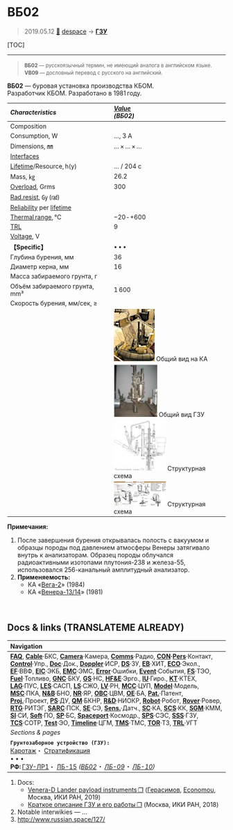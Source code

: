 # ВБ02
> 2019.05.12 [🚀](../index/index.md) [despace](index.md) → **[ГЗУ](sss.md)**

[TOC]

---

> <small>**ВБ02** — русскоязычный термин, не имеющий аналога в английском языке. **VB09** — дословный перевод с русского на английский.</small>

**ВБ02** — буровая установка производства КБОМ.  
Разработчик КБОМ. Разработано в 1981 году.

|*Characteristics*|*[Value](si.md)<br> (ВБ02)*|
|:--|:--|
|Composition| |
|Consumption, W|…, 3 А|
|Dimensions, ㎜|… × … × …|
|[Interfaces](interface.md)| |
|[Lifetime](lifetime.md)/Resource, h(y)|… / 204 с|
|Mass, ㎏|26.2|
|[Overload](vibration.md), Grms|300|
|[Rad.resist](ion_rad.md), ㏉ (㎭)| |
|[Reliability](qm.md) per [lifetime](lifetime.md)| |
|[Thermal range](tcs.md), ℃|−20 ‑ +600|
|[TRL](trl.md)|9|
|[Voltage](voltage.md), V| |
|**【Specific】**|• • •|
|Глубина бурения, мм|36|
|Диаметр керна, мм|16|
|Масса забираемого грунта, г| |
|Объём забираемого грунта, mm³|1 600|
|Скорость бурения, мм/сек, ≥| |
| |[![](f/sss/v/vb02_pic1_thumb.jpg)](f/sss/v/vb02_pic1.jpg) Общий вид на КА|
| |[![](f/sss/v/vb02_pic2_thumb.jpg)](f/sss/v/vb02_pic2.jpg) Общий вид ГЗУ|
| |[![](f/sss/v/vb02_pic3_thumb.jpg)](f/sss/v/vb02_pic3.jpg) Структурная схема|
| |[![](f/sss/v/vb02_pic4_thumb.jpg)](f/sss/v/vb02_pic4.jpg) Структурная схема|

**Примечания:**

   1. После завершения бурения открывалась полость с вакуумом и образцы породы под давлением атмосферы Венеры затягивало внутрь к анализаторам. Образец породы облучался радиоактивными изотопами плутония-238 и железа-55, использовался 256-канальный амплитудный анализатор.
   1. **Применяемость:**
      - КА «[Вега-2](vega_1_2.md)» (1984)
      - КА «[Венера-13/14](venera_13_14.md)» (1981)



<p style="page-break-after:always"> </p>

## Docs & links (TRANSLATEME ALREADY)
|Navigation|
|:--|
|**[FAQ](faq.md)**, **[Cable](cable.md)**·БКС, **[Camera](cam.md)**·Камера, **[Comms](comms.md)**·Радио, **[CON](contact.md)·[Pers](person.md)**·Контакт, **[Control](control.md)**·Упр., **[Doc](doc.md)**·Док., **[Doppler](doppler.md)**·ИСР, **[DS](ds.md)**·ЗУ, **[EB](eb.md)**·ХИТ, **[ECO](ecology.md)**·Экол., **[EF](ef.md)**·ВВФ, **[ElC](elc.md)**·ЭКБ, **[EMC](emc.md)**·ЭМС, **[Error](error.md)**·Ошибки, **[Event](event.md)**·События, **[FS](fs.md)**·ТЭО, **[Fuel](fuel.md)**·Топливо, **[GNC](gnc.md)**·БКУ, **[GS](scs.md)**·НС, **[HF&E](hfe.md)**·Эрго., **[IU](iu.md)**·Гиро., **[KT](kt.md)**·КТЕХ, **[LAG](lag.md)**·ПУC, **[LES](les.md)**·САСП, **[LS](ls.md)**·СЖО, **[LV](lv.md)**·РН, **[MCC](mcc.md)**·ЦУП, **[Model](model.md)**·Модель, **[MSC](sc.md)**·ПКА, **[N&B](nnb.md)**·БНО, **[NR](nr.md)**·ЯР, **[OBC](obc.md)**·ЦВМ, **[OE](oe.md)**·БА, **[Pat.](патент.md)**·Патент, **[Proj.](project.md)**·Проект, **[PS](ps.md)**·ДУ, **[QM](qm.md)**·БКНР, **[R&D](rnd.md)**·НИОКР, **[Robot](robotics.md)**·Робот, **[Rover](rover.md)**·Ровер, **[RTG](rtg.md)**·РИТЭГ, **[SARC](sarc.md)**·ПСК, **[SE](se.md)**·СЭ, **[Sens.](sensor.md)**·Датч., **[SC](sc.md)**·КА, **[SCS](scs.md)**·КК, **[SGM](sgm.md)**·КММ, **[SI](si.md)**·СИ, **[Soft](soft.md)**·ПО, **[SP](sp.md)**·БС, **[Spaceport](spaceport.md)**·Космодр., **[SPS](sps.md)**·СЭС, **[SSS](sss.md)**·ГЗУ, **[TCS](tcs.md)**·СОТР, **[Test](test.md)**·ЭО, **[Timeline](timeline.md)**·ЦГМ, **[TMS](tms.md)**·ТМС, **[TOR](tor.md)**·ТЗ, **[TRL](trl.md)**·УГТ|
|*Sections & pages*|
|**`Грунтозаборное устройство (ГЗУ):`**<br> [Каротаж](logging.md)・ [Стратификация](stratification.md)<br>• • •<br> **РФ:** [ГЗУ-ЛР1](гзу_лр1.md)・ [ЛБ-15](lb_15.md) *([ВБ02](vb02.md)・ [ЛБ-09](lb_09.md)・ [ЛБ-10](lb_10.md))*|

   1. Docs:
      - [Venera-D Lander payload instruments ❐](f/sss/v/vb02_doc02.pdf) ([Герасимов](person.md), [Economou](person.md), Москва, ИКИ РАН, 2019)
      - [Краткое описание ГЗУ и его работы ❐](f/sss/v/vb02_doc01.pdf) (Москва, ИКИ РАН, 2018)
   1. Notable interwikies — …
   1. <http://www.russian.space/127/>
